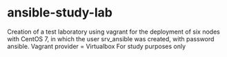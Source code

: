 # ansible-study-lab
Creation of a test laboratory using vagrant for the deployment of six nodes with CentOS 7, in which the user srv_ansible was created,
with password ansible.
Vagrant provider = Virtualbox 
For study purposes only
